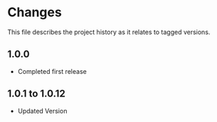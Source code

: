 # Changes
This file describes the project history as it relates to tagged versions.

## 1.0.0
- Completed first release

## 1.0.1 to 1.0.12
- Updated Version
